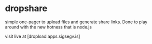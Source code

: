 
dropshare
=========

simple one-pager to upload files and generate share links.
Done to play around with the new hotness that is node.js

visit live at [dropload.apps.sigsegv.is]
